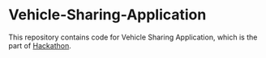 # Vehicle-Sharing-Application

This repository contains code for Vehicle Sharing Application, which is the part of [Hackathon](http://ssipgujarat.in/hackathon2022/index.php).
